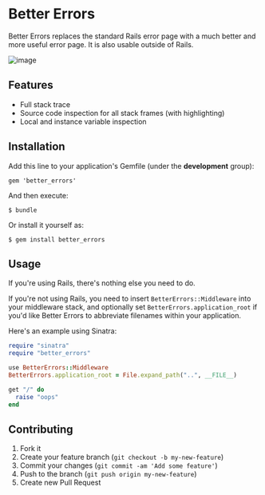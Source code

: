 # Better Errors

Better Errors replaces the standard Rails error page with a much better and more useful error page. It is also usable outside of Rails.

![image](http://i.imgur.com/ZzoDD.png)

## Features

* Full stack trace
* Source code inspection for all stack frames (with highlighting)
* Local and instance variable inspection

## Installation

Add this line to your application's Gemfile (under the **development** group):

    gem 'better_errors'

And then execute:

    $ bundle

Or install it yourself as:

    $ gem install better_errors

## Usage

If you're using Rails, there's nothing else you need to do.

If you're not using Rails, you need to insert `BetterErrors::Middleware` into your middleware stack, and optionally set `BetterErrors.application_root` if you'd like Better Errors to abbreviate filenames within your application.

Here's an example using Sinatra:

```ruby
require "sinatra"
require "better_errors"

use BetterErrors::Middleware
BetterErrors.application_root = File.expand_path("..", __FILE__)

get "/" do
  raise "oops"
end
```

## Contributing

1. Fork it
2. Create your feature branch (`git checkout -b my-new-feature`)
3. Commit your changes (`git commit -am 'Add some feature'`)
4. Push to the branch (`git push origin my-new-feature`)
5. Create new Pull Request
